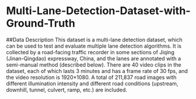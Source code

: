 # Multi-Lane-Detection-Dataset-with-Ground-Truth
##Data Description
This dataset is a multi-lane detection dataset, which can be used to test and evaluate multiple lane detection algorithms. It is collected by a road-facing traffic recorder in some sections of Jiqing (Jinan-Qingdao) expressway, China, and the lanes are annotated with a semi-manual method (described below). There are 40 video clips in the dataset, each of which lasts 3 minutes and has a frame rate of 30 fps, and the video resolution is 1920×1080. A total of 211,837 road images with different illumination intensity and different road conditions (upstream, downhill, tunnel, culvert, ramp, etc.) are included. 
